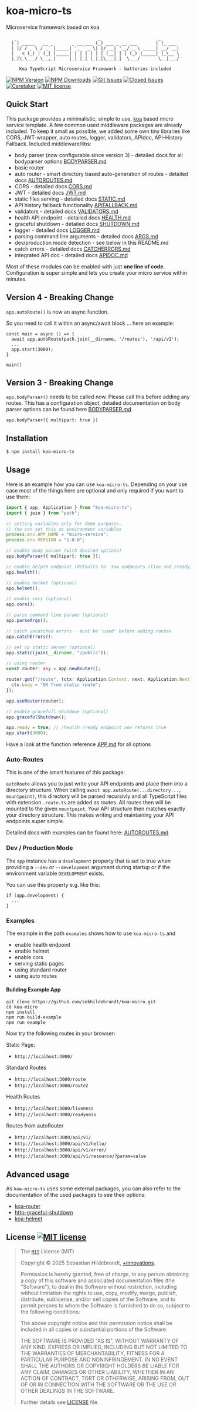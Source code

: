 # koa-micro-ts

Microservice framework based on koa

```
   _                               _                      _
  | | _____   __ _       _ __ ___ (_) ___ _ __ ___       | |_ ___
  | |/ / _ \ / _` |_____| '_ ` _ \| |/ __| '__/ _ \ _____| __/ __|
  |   < (_) | (_| |_____| | | | | | | (__| | | (_) |_____| |_\__ \
  |_|\_\___/ \__,_|     |_| |_| |_|_|\___|_|  \___/       \__|___/

     Koa TypeScript Microservice Framework - batteries included
```

[![NPM Version][npm-image]][npm-url]
[![NPM Downloads][downloads-image]][downloads-url]
[![Git Issues][issues-img]][issues-url]
[![Closed Issues][closed-issues-img]][closed-issues-url]
[![Caretaker][caretaker-image]][caretaker-url]
[![MIT license][license-img]][license-url]

## Quick Start

This package provides a minimalistic, simple to use, [koa][koa-url] based micro
service template. A few common used middleware packages are already included. To
keep it small as possible, we added some own tiny libraries like CORS,
JWT-wrapper, auto routes, logger, validators, APIdoc, API-History Fallback.
Included middleware/libs:

- body parser (now configurable since version 3) - detailed docs for all
  bodyparser options [BODYPARSER.md](docs/BODYPARSER.md)
- basic router
- auto router - smart directory based auto-generation of routes - detailed docs
  [AUTOROUTES.md](docs/AUTOROUTES.md)
- CORS - detailed docs [CORS.md](docs/CORS.md)
- JWT - detailed docs [JWT.md](docs/JWT.md)
- static files serving - detailed docs [STATIC.md](docs/STATIC.md)
- API history fallback functionality [APIFALLBACK.md](docs/APIFALLBACK.md)
- validators - detailed docs [VALIDATORS.md](docs/VALIDATORS.md)
- health API endpoint - detailed docs [HEALTH.md](docs/HEALTH.md)
- graceful shutdown - detailed docs [SHUTDOWN.md](docs/SHUTDOWN.md)
- logger - detailed docs [LOGGER.md](docs/LOGGER.md)
- parsing command line arguments - detailed docs [ARGS.md](docs/ARGS.md)
- dev/production mode detection - see below in this README.md
- catch errors - detailed docs [CATCHERRORS.md](docs/CATCHERRORS.md)
- integrated API doc - detailed docs [APIDOC.md](docs/APIDOC.md)

Most of these modules can be enabled with just **one line of code**.
Configuration is super simple and lets you create your micro service within
minutes.

## Version 4 - Breaking Change

`app.autoRoute()` is now an async function.

So you need to call it within an async/await block ... here an example:

```
const main = async () => {
  await app.autoRoute(path.join(__dirname, '/routes'), '/api/v1');
  ...
  app.start(3000);
}

main()
```

## Version 3 - Breaking Change

`app.bodyParser()` needs to be called now. Please call this before adding any
routes. This has a configuration object, detailed documentation on body parser
options can be found here [BODYPARSER.md](docs/BODYPARSER.md)

```
app.bodyParser({ multipart: true })
```

## Installation

```bash
$ npm install koa-micro-ts
```

## Usage

Here is an example how you can use `koa-micro-ts`. Depending on your use case
most of the things here are optional and only required if you want to use them:

```ts
import { app, Application } from "koa-micro-ts";
import { join } from "path";

// setting variables only for demo purposes.
// You can set this as environment variables
process.env.APP_NAME = "micro-service";
process.env.VERSION = "1.0.0";

// enable body parser (with desired options)
app.bodyParser({ multipart: true });

// enable helpth endpoint (defaults to  tow endpoints /live and /ready)
app.health();

// enable helmet (optional)
app.helmet();

// enable cors (optional)
app.cors();

// parse command line params (optional)
app.parseArgs();

// catch uncatched errors - must be 'used' before adding routes
app.catchErrors();

// set up static server (optional)
app.static(join(__dirname, "/public"));

// using router
const router: any = app.newRouter();

router.get("/route", (ctx: Application.Context, next: Application.Next) => {
  ctx.body = "OK from static route";
});

app.useRouter(router);

// enable gracefull shutdown (optional)
app.gracefulShutdown();

app.ready = true; // /health /ready endpoint now returns true
app.start(3000);
```

Have a look at the function reference [APP.md](docs/APP.md) for all options

### Auto-Routes

This is one of the smart features of this package:

`autoRoute` allows you to just write your API endpoints and place them into a
directory structure. When calling
`await app.autoRoute(...directory..., mountpoint)`, this directory will be
parsed recursivly and all TypeScript files with extension `.route.ts` are added
as routes. All routes then will be mounted to the given `mountpoint`. Your API
structure then matches exactly your directory structure. This makes writing and
maintaining your API endpoints super simple.

Detailed docs with examples can be found here:
[AUTOROUTES.md](docs/AUTOROUTES.md)

### Dev / Production Mode

The `app` instance has a `development` property that is set to true when
providing a `--dev` or `--development` argument during startup or if the
environment variable `DEVELOPMENT` exists.

You can use this property e.g. like this:

```
if (app.development) {
  ...
}
```

### Examples

The example in the path `examples` shows how to use `koa-micro-ts` and

- enable health endpoint
- enable helmet
- enable cors
- serving static pages
- using standard router
- using auto routes

#### Building Example App

```
git clone https://github.com/sebhildebrandt/koa-micro.git
cd koa-micro
npm install
npm run build-example
npm run example
```

Now try the following routes in your browser:

Static Page:

- `http://localhost:3000/`

Standard Routes

- `http://localhost:3000/route`
- `http://localhost:3000/route2`

Health Routes

- `http://localhost:3000/liveness`
- `http://localhost:3000/readyness`

Routes from autoRouter

- `http://localhost:3000/api/v1/`
- `http://localhost:3000/api/v1/hello/`
- `http://localhost:3000/api/v1/error/`
- `http://localhost:3000/api/v1/resource/?param=value`

## Advanced usage

As `koa-micro-ts` uses some external packages, you can also refer to the
documentation of the used packages to see their options:

- [koa-router][koa-router-url]
- [http-graceful-shutdown][gracefulShutdown-url]
- [koa-helmet][koa-helmet-url]

## License [![MIT license][license-img]][license-url]

> The [`MIT`][license-url] License (MIT)
>
> Copyright &copy; 2025 Sebastian Hildebrandt,
> [+innovations](http://www.plus-innovations.com).
>
> Permission is hereby granted, free of charge, to any person obtaining a copy
> of this software and associated documentation files (the "Software"), to deal
> in the Software without restriction, including without limitation the rights
> to use, copy, modify, merge, publish, distribute, sublicense, and/or sell
> copies of the Software, and to permit persons to whom the Software is
> furnished to do so, subject to the following conditions:
>
> The above copyright notice and this permission notice shall be included in all
> copies or substantial portions of the Software.
>
> THE SOFTWARE IS PROVIDED "AS IS", WITHOUT WARRANTY OF ANY KIND, EXPRESS OR
> IMPLIED, INCLUDING BUT NOT LIMITED TO THE WARRANTIES OF MERCHANTABILITY,
> FITNESS FOR A PARTICULAR PURPOSE AND NONINFRINGEMENT. IN NO EVENT SHALL THE
> AUTHORS OR COPYRIGHT HOLDERS BE LIABLE FOR ANY CLAIM, DAMAGES OR OTHER
> LIABILITY, WHETHER IN AN ACTION OF CONTRACT, TORT OR OTHERWISE, ARISING FROM,
> OUT OF OR IN CONNECTION WITH THE SOFTWARE OR THE USE OR OTHER DEALINGS IN THE
> SOFTWARE.
>
> Further details see [LICENSE](LICENSE) file.

[license-url]: https://github.com/sebhildebrandt/systeminformation/blob/master/LICENSE
[license-img]: https://img.shields.io/badge/license-MIT-blue.svg?style=flat-square
[koa-url]: https://github.com/koajs/koa
[gracefulShutdown-url]: https://github.com/sebhildebrandt/http-graceful-shutdown
[koa-router-url]: https://github.com/koajs/router
[koa-helmet-url]: https://github.com/venables/koa-helmet
[npm-image]: https://img.shields.io/npm/v/koa-micro-ts.svg?style=flat-square
[npm-url]: https://npmjs.org/package/koa-micro-ts
[downloads-image]: https://img.shields.io/npm/dm/koa-micro-ts.svg?style=flat-square
[downloads-url]: https://npmjs.org/package/koa-micro-ts
[issues-img]: https://img.shields.io/github/issues/sebhildebrandt/koa-micro-ts.svg?style=flat-square
[issues-url]: https://github.com/sebhildebrandt/koa-micro-ts/issues
[closed-issues-img]: https://img.shields.io/github/issues-closed-raw/sebhildebrandt/koa-micro-ts.svg?style=flat-square&color=brightgreen
[closed-issues-url]: https://github.com/sebhildebrandt/koa-micro-ts/issues?q=is%3Aissue+is%3Aclosed
[daviddm-url]: https://david-dm.org/sebhildebrandt/koa-micro-ts
[daviddm-img]: https://img.shields.io/david/sebhildebrandt/koa-micro-ts.svg?style=flat-square
[lgtm-badge]: https://img.shields.io/lgtm/grade/javascript/g/sebhildebrandt/koa-micro-ts.svg?style=flat-square
[lgtm-badge-url]: https://lgtm.com/projects/g/sebhildebrandt/koa-micro-ts/context:javascript
[lgtm-alerts]: https://img.shields.io/lgtm/alerts/g/sebhildebrandt/koa-micro-ts.svg?style=flat-square
[lgtm-alerts-url]: https://lgtm.com/projects/g/sebhildebrandt/koa-micro-ts/alerts
[caretaker-url]: https://github.com/sebhildebrandt
[caretaker-image]: https://img.shields.io/badge/caretaker-sebhildebrandt-blue.svg?style=flat-square
